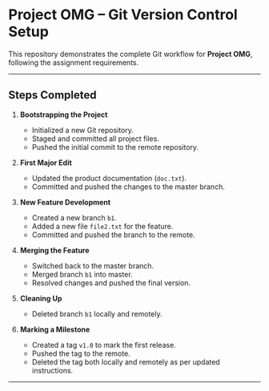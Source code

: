# Project OMG – Git Version Control Setup

This repository demonstrates the complete Git workflow for **Project OMG**, following the assignment requirements.

---

## Steps Completed

1. **Bootstrapping the Project**
   - Initialized a new Git repository.  
   - Staged and committed all project files.  
   - Pushed the initial commit to the remote repository.  

2. **First Major Edit**
   - Updated the product documentation (`doc.txt`).  
   - Committed and pushed the changes to the master branch.  

3. **New Feature Development**
   - Created a new branch `b1`.  
   - Added a new file `file2.txt` for the feature.  
   - Committed and pushed the branch to the remote.  

4. **Merging the Feature**
   - Switched back to the master branch.  
   - Merged branch `b1` into master.  
   - Resolved changes and pushed the final version.  

5. **Cleaning Up**
   - Deleted branch `b1` locally and remotely.  

6. **Marking a Milestone**
   - Created a tag `v1.0` to mark the first release.  
   - Pushed the tag to the remote.  
   - Deleted the tag both locally and remotely as per updated instructions.  

---
